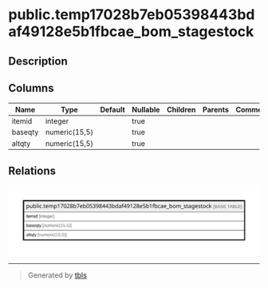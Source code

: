 # public.temp17028b7eb05398443bdaf49128e5b1fbcae_bom_stagestock

## Description

## Columns

| Name | Type | Default | Nullable | Children | Parents | Comment |
| ---- | ---- | ------- | -------- | -------- | ------- | ------- |
| itemid | integer |  | true |  |  |  |
| baseqty | numeric(15,5) |  | true |  |  |  |
| altqty | numeric(15,5) |  | true |  |  |  |

## Relations

![er](public.temp17028b7eb05398443bdaf49128e5b1fbcae_bom_stagestock.svg)

---

> Generated by [tbls](https://github.com/k1LoW/tbls)
